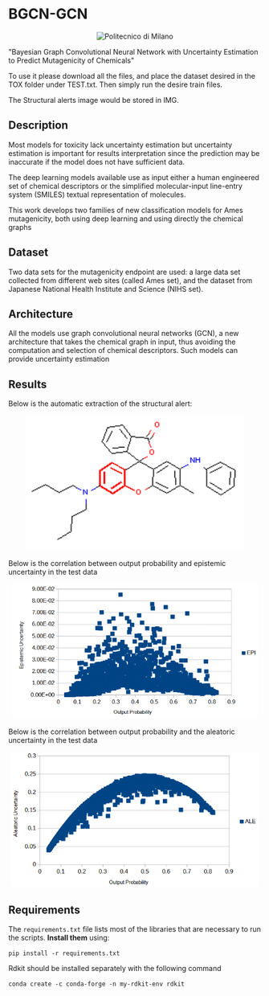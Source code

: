 # BGCN-GCN
<p align="center">
    <img src="https://i.imgur.com/mPb3Qbd.gif" width="180" alt="Politecnico di Milano"/>
</p>

"Bayesian Graph Convolutional Neural Network with Uncertainty Estimation to
Predict Mutagenicity of Chemicals"


To use it please download all the files, and place the dataset desired in the TOX folder under TEST.txt. Then simply run the desire train files. 

The Structural alerts image would be stored in IMG.

<a name="description"/>

## Description
Most models for toxicity lack uncertainty estimation but uncertainty estimation is
important for results interpretation since the prediction may be inaccurate if the
model does not have sufficient data. 

The deep learning models available use as
input either a human engineered set of chemical descriptors or the simplified
molecular-input line-entry system (SMILES) textual representation of molecules.

This work develops two families of new classification models for Ames
mutagenicity, both using deep learning and using directly the chemical graphs
<a name="Dataset"/>
## Dataset
Two data sets for the mutagenicity endpoint are used: a large data set collected from
different web sites (called Ames set), and the dataset from Japanese National Health
Institute and Science (NIHS set).
<a name="Architecture"/>

## Architecture
All the models use graph convolutional neural networks (GCN), a new architecture that
takes the chemical graph in input, thus avoiding the computation and selection of
chemical descriptors. Such models can provide uncertainty estimation

<a name="Results"/>

## Results
Below is the automatic extraction of the structural alert:
<p align="center">
  <img height="270" src="IMG/img3.png">
</p>
Below is the correlation between output probability and epistemic uncertainty in the test data

<p align="center">
  <img height="270" src="IMG/img4.png">
</p>
Below is the correlation between output probability and the aleatoric uncertainty in the test data

<p align="center">
  <img height="270" src="IMG/img5.png">
</p>

## Requirements
The `requirements.txt` file lists most of the libraries that are necessary to run the scripts. **Install them** using:

```
pip install -r requirements.txt
```
Rdkit should be installed separately with the following command
```
conda create -c conda-forge -n my-rdkit-env rdkit
```
